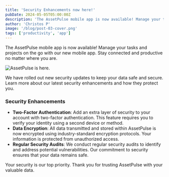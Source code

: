 ```yaml
---
title: 'Security Enhancements now here!'
pubDate: 2024-05-05T05:00:00Z
description: 'The AssetPulse mobile app is now available! Manage your tasks and projects on the go with our new mobile app. Stay connected and productive no matter where you are.'
author: 'Christos P'
image: '/blog/post-03-cover.png'
tags: ['productivity', 'app']
---
```


The AssetPulse mobile app is now available! Manage your tasks and projects on the go with our new mobile app. Stay connected and productive no matter where you are.

![AssetPulse is here.](/blog/post-03.png)

We have rolled out new security updates to keep your data safe and secure. Learn more about our latest security enhancements and how they protect you.

### Security Enhancements

- **Two-Factor Authentication**: Add an extra layer of security to your account with two-factor authentication. This feature requires you to verify your identity using a second device or method.
- **Data Encryption**: All data transmitted and stored within AssetPulse is now encrypted using industry-standard encryption protocols. Your information is protected from unauthorized access.
- **Regular Security Audits**: We conduct regular security audits to identify and address potential vulnerabilities. Our commitment to security ensures that your data remains safe.

Your security is our top priority. Thank you for trusting AssetPulse with your valuable data.
